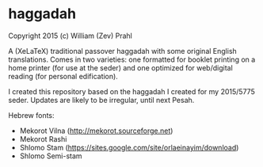 # haggadah

Copyright 2015 (c) William (Zev) Prahl

A (XeLaTeX) traditional passover haggadah with some original English translations. Comes in two varieties: one formatted for booklet printing on a home printer (for use at the seder) and one optimized for web/digital reading (for personal edification).

I created this repository based on the haggadah I created for my 2015/5775 seder. Updates are likely to be irregular, until next Pesah.

Hebrew fonts:
 - Mekorot Vilna (http://mekorot.sourceforge.net)
 - Mekorot Rashi
 - Shlomo Stam (https://sites.google.com/site/orlaeinayim/download)
 - Shlomo Semi-stam
